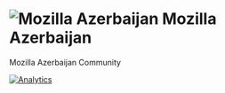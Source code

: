 ![Mozilla Azerbaijan](https://raw.github.com/EmiXLabs/mozilla/master/Images/Mozilla_dinosaur_head_logo.png "Mozilla Azerbaijan")
Mozilla Azerbaijan
=======

Mozilla Azerbaijan Community


[![Analytics](https://ga-beacon.appspot.com/UA-36541010-2/mozilla/README)](http://www.mastizada.com)
